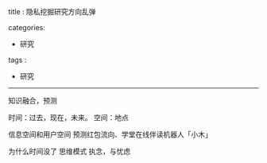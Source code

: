 title : 隐私挖掘研究方向乱弹

categories:

- 研究

tags :

- 研究

--------


知识融合，预测

时间：过去，现在，未来。
空间：地点

信息空间和用户空间
预测红包流向、学堂在线伴读机器人「小木」

为什么时间没了
思维模式
执念，与忧虑



